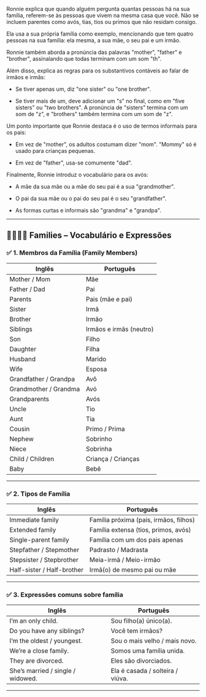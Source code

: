 Ronnie explica que quando alguém pergunta quantas pessoas há na sua família, referem-se às pessoas que vivem na mesma casa que você. Não se incluem parentes como avós, tias, tios ou primos que não residam consigo.

Ela usa a sua própria família como exemplo, mencionando que tem quatro pessoas na sua família: ela mesma, a sua mãe, o seu pai e um irmão.

Ronnie também aborda a pronúncia das palavras "mother", "father" e "brother", assinalando que todas terminam com um som "th".

Além disso, explica as regras para os substantivos contáveis ao falar de irmãos e irmãs:

- Se tiver apenas um, diz "one sister" ou "one brother".
    
- Se tiver mais de um, deve adicionar um "s" no final, como em "five sisters" ou "two brothers". A pronúncia de "sisters" termina com um som de "z", e "brothers" também termina com um som de "z".
    

Um ponto importante que Ronnie destaca é o uso de termos informais para os pais:

- Em vez de "mother", os adultos costumam dizer "mom". "Mommy" só é usado para crianças pequenas.
    
- Em vez de "father", usa-se comumente "dad".
    

Finalmente, Ronnie introduz o vocabulário para os avós:

- A mãe da sua mãe ou a mãe do seu pai é a sua "grandmother".
    
- O pai da sua mãe ou o pai do seu pai é o seu "grandfather".
    
- As formas curtas e informais são "grandma" e "grandpa".

---

## 👨‍👩‍👧‍👦 **Families – Vocabulário e Expressões**

### ✅ **1. Membros da Família (Family Members)**

|Inglês|Português|
|---|---|
|Mother / Mom|Mãe|
|Father / Dad|Pai|
|Parents|Pais (mãe e pai)|
|Sister|Irmã|
|Brother|Irmão|
|Siblings|Irmãos e irmãs (neutro)|
|Son|Filho|
|Daughter|Filha|
|Husband|Marido|
|Wife|Esposa|
|Grandfather / Grandpa|Avô|
|Grandmother / Grandma|Avó|
|Grandparents|Avós|
|Uncle|Tio|
|Aunt|Tia|
|Cousin|Primo / Prima|
|Nephew|Sobrinho|
|Niece|Sobrinha|
|Child / Children|Criança / Crianças|
|Baby|Bebê|

---

### ✅ **2. Tipos de Família**

|Inglês|Português|
|---|---|
|Immediate family|Família próxima (pais, irmãos, filhos)|
|Extended family|Família extensa (tios, primos, avós)|
|Single-parent family|Família com um dos pais apenas|
|Stepfather / Stepmother|Padrasto / Madrasta|
|Stepsister / Stepbrother|Meia-irmã / Meio-irmão|
|Half-sister / Half-brother|Irmã(o) de mesmo pai ou mãe|

---

### ✅ **3. Expressões comuns sobre família**

|Inglês|Português|
|---|---|
|I’m an only child.|Sou filho(a) único(a).|
|Do you have any siblings?|Você tem irmãos?|
|I’m the oldest / youngest.|Sou o mais velho / mais novo.|
|We’re a close family.|Somos uma família unida.|
|They are divorced.|Eles são divorciados.|
|She’s married / single / widowed.|Ela é casada / solteira / viúva.|

---
